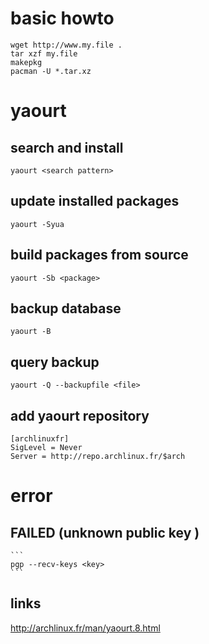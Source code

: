 # basic howto

	wget http://www.my.file .
	tar xzf my.file
	makepkg
	pacman -U *.tar.xz

# yaourt

## search and install

	yaourt <search pattern>

## update installed packages

	yaourt -Syua

## build packages from source

	yaourt -Sb <package>

## backup database

	yaourt -B 

## query backup

	yaourt -Q --backupfile <file>

## add yaourt repository

	[archlinuxfr]
	SigLevel = Never
	Server = http://repo.archlinux.fr/$arch

# error

## FAILED (unknown public key <key>)

    ```
    pgp --recv-keys <key>
    ```

## links

http://archlinux.fr/man/yaourt.8.html
